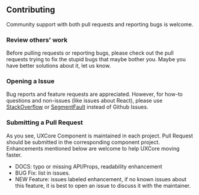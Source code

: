 ## Contributing

Community support with both pull requests and reporting bugs is welcome.

### Review others' work

Before pulling requests or reporting bugs, please check out the pull requests trying to fix the stupid bugs that maybe bother you. Maybe you have better solutions about it, let us know.


### Opening a Issue 

Bug reports and feature requests are appreciated. However, for how-to questions and non-issues (like issues about React), please use [StackOverflow](http://stackoverflow.com/questions/tagged/uxcore) or [SegmentFault](https://segmentfault.com/t/uxcore) instead of Github Issues.

### Submitting a Pull Request

As you see, UXCore Component is maintained in each project. Pull Request should be submitted in the corresponding component project. Enhancements mentioned below are welcome to help UXCore moving faster.

* DOCS: typo or missing API/Props, readability enhancement
* BUG Fix: list in issues.
* NEW Feature: issues labeled enhancement, if no known issues about this feature, it is best to open an issue to discuss it with the maintainer.
